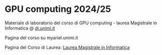 # GPU computing 2024/25
Materiale di laboratorio del corso di GPU computing - laurea Magistrale in Informatica @ [di.unimi.it](http://www.di.unimi.it)

Pagina del corso su myariel.unimi.it

Pagina del Corso di Laurea: [Laurea Magistrale in Informatica](https://www.unimi.it/it/corsi/corsi-di-laurea/informatica-magistrale)
